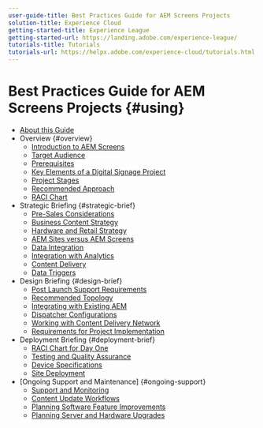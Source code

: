 ```yaml
---
user-guide-title: Best Practices Guide for AEM Screens Projects
solution-title: Experience Cloud
getting-started-title: Experience League
getting-started-url: https://landing.adobe.com/experience-league/
tutorials-title: Tutorials
tutorials-url: https://helpx.adobe.com/experience-cloud/tutorials.html
---
```


# Best Practices Guide for AEM Screens Projects {#using}

+ [About this Guide](about-guide.md)
+ Overview {#overview}
  + [Introduction to AEM Screens](introduction.md)
  + [Target Audience](targeted-audience.md)
  + [Prerequisites](pre-requisites.md)
  + [Key Elements of a Digital Signage Project](getting-started-digital-signage.md)
  + [Project Stages](project-stages.md)
  + [Recommended Approach](recommended-approach.md)
  + [RACI Chart](raci-chart.md)
+ Strategic Briefing {#strategic-brief}
  + [Pre-Sales Considerations](pre-sales-considerations.md)
  + [Business Content Strategy](business-content-strategy.md)
  + [Hardware and Retail Strategy](hardware-retail-strategy.md)
  + [AEM Sites versus AEM Screens](aem-sites-versus-screens.md)
  + [Data Integration](data-integration.md)
  + [Integration with Analytics](analytics.md)
  + [Content Delivery](content-delivery.md)
  + [Data Triggers](data-triggers.md)
+ Design Briefing {#design-brief}
  + [Post Launch Support Requirements](post-launch-support.md)
  + [Recommended Topology](recommended-topology.md)
  + [Integrating with Existing AEM](integrating-with-aem.md)
  + [Dispatcher Configurations](dispatcher-configurations.md)
  + [Working with Content Delivery Network](content-delivery-network.md)
  + [Requirements for Project Implementation](requirements-implementation.md)
+ Deployment Briefing {#deployment-brief}
  + [RACI Chart for Day One](raci-chart-day-one.md)
  + [Testing and Quality Assurance](testing-quality-assurance.md)
  + [Device Specifications](device-specifications.md)
  + [Site Deployment](site-deployment.md)
+ [Ongoing Support and Maintenance] {#ongoing-support}
  + [Support and Monitoring](support-monitoring.md)
  + [Content Update Workflows](content-update-workflows.md)
  + [Planning Software Feature Improvements](software-features-improvements.md)
  + [Planning Server and Hardware Upgrades](server-hardware-upgrades.md)
